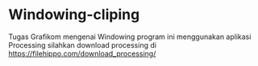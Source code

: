 # Windowing-cliping
Tugas Grafikom mengenai Windowing
program ini menggunakan aplikasi Processing
silahkan download processing di  https://filehippo.com/download_processing/
